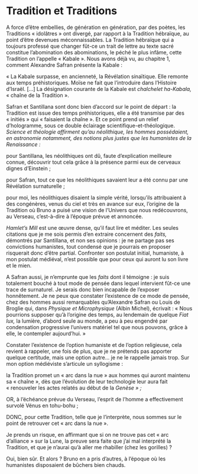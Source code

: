 # Tradition et Traditions

A force d’être embellies, de génération en génération, par des poètes, les Traditions « idolâtres » ont divergé, par rapport à la Tradition hébraïque, au point d’être devenues méconnaissables. La Tradition hébraïque qui a toujours professé que changer fût-ce un trait de lettre au texte sacré constitue l’abomination des abominations, le péché le plus infâme, cette Tradition on l’appelle « Kabale ». Nous avons déjà vu, au chapitre 1, comment Alexandre Safran présente la Kabale :

« La Kabale surpasse, en ancienneté, la Révélation sinaïtique. Elle remonte aux temps préhistoriques. Moïse ne fait que l’introduire dans l’Histoire d’Israël. \[...\] La désignation courante de la Kabale est *chalchelet ha-Kabala,* « chaîne de la Tradition ».

Safran et Santillana sont donc bien d’accord sur le point de départ : la Tradition est issue des temps préhistoriques, elle a été transmise par des « initiés » qui « faisaient la chaîne ». Et ce point prend un relief d’hologramme, sous ce double éclairage scientifique-et-théologique. *Science et théologie affirment qu’au néolithique, les hommes possédaient, en astronomie notamment, des notions plus justes que les humanistes de la Renaissance :*

pour Santillana, les néolithiques ont dû, faute d’explication meilleure connue, découvrir tout cela grâce à la présence parmi eux de cerveaux dignes d’Einstein ;

pour Safran, tout ce que les néolithiques savaient leur a été connu par une Révélation surnaturelle ;

pour moi, les néolithiques disaient la simple vérité, lorsqu’ils attribuaient à des congénères, venus du ciel et très en avance sur eux, l’origine de la Tradition où <span id="e9782221228517_c17.xhtml#page-237"></span>Bruno a puisé une vision de l’Univers que nous redécouvrons, au Verseau, c’est-à-dire à l’époque prévue et annoncée.

*Hamlet’s Mill* est une œuvre dense, qu’il faut lire et méditer. Les seules citations que je me sois permis d’en extraire concernent des *faits,* démontrés par Santillana, et non ses opinions : je ne partage pas ses convictions humanistes, tout condensé que je pourrais en proposer risquerait donc d’être partial. Confronter son postulat initial, humaniste, à mon postulat médiéval, n’est possible que pour ceux qui auront lu son livre et le mien.

A Safran aussi, je n’emprunte que les *faits* dont il témoigne : je suis totalement bouché à tout mode de pensée dans lequel intervient fût-ce une trace de surnaturel. Je serais donc bien incapable de l’exposer honnêtement. Je ne peux que constater l’existence de ce mode de pensée, chez des hommes aussi remarquables qu’Alexandre Safran ou Louis de Broglie qui, dans *Physique et Microphysique* (Albin Michel), écrivait : « Nous pourrions supposer qu’à l’origine des temps, au lendemain de quelque *Fiat lux,* la lumière, d’abord seule au monde, a peu à peu engendré par condensation progressive l’univers matériel tel que nous pouvons, grâce à elle, le contempler aujourd’hui. »

Constater l’existence de l’option humaniste et de l’option religieuse, cela revient à rappeler, une fois de plus, que je ne prétends pas apporter quelque certitude, mais une option autre... je ne le rappelle jamais trop. Sur mon option médiéviste s’articule un syllogisme :

la Tradition promet un « arc dans la nue » aux hommes qui auront maintenu sa « chaîne », dès que l’évolution de leur technologie leur aura fait « renouveler les actes relatés au début de la *Genèse » ;*

OR, à l’échéance prévue du Verseau, l’esprit de l’homme a effectivement survolé Vénus en tohu-bohu ;

<span id="e9782221228517_c17.xhtml#page-238"></span>

DONC, pour cette Tradition, telle que je l’interprète, nous sommes sur le point de retrouver cet « arc dans la nue ».

Je prends un risque, en affirmant que si on ne trouve pas cet « arc d’alliance » sur la Lune, la preuve sera faite que j’ai mal interprété la Tradition, et que je n’aurai qu’à aller me rhabiller (chez les gorilles) ?

Oui, bien sûr. Et alors ? Bruno en a pris d’autres, à l’époque où les humanistes disposaient de bûchers bien chauds.

<span id="e9782221228517_c17.xhtml#title79"></span>

